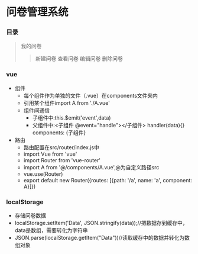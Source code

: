 # 问卷管理系统

### 目录
>我的问卷
>>新建问卷
>>查看问卷
>>编辑问卷
>>删除问卷

### vue
* 组件
  * 每个组件作为单独的文件（.vue）在components文件夹内
  * 引用某个组件import A from './A.vue'
  * 组件间通信
    * 子组件中:this.$emit('event',data)
    * 父组件中:<子组件 @event="handle"></子组件> handler(data){} components: {子组件}
* 路由
  * 路由配置在src/router/index.js中
  * import Vue from 'vue'
  * import Router from 'vue-router'
  * import A from '@/components/A.vue',@为自定义路径src
  * vue.use(Router)
  * export default new Router({routes: [{path: '/a', name: 'a', component: A}]})

### localStorage
* 存储问卷数据
* localStorage.setItem('Data', JSON.stringify(data));//把数据存到缓存中，data是数组，需要转化为字符串
* JSON.parse(localStorage.getItem("Data"))//读取缓存中的数据并转化为数组对象
